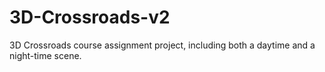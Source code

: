# 3D-Crossroads-v2
3D Crossroads course assignment project, including both a daytime and a night-time scene. 
